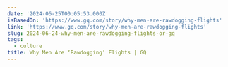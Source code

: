 ```yaml
---
date: '2024-06-25T00:05:53.000Z'
isBasedOn: 'https://www.gq.com/story/why-men-are-rawdogging-flights'
link: 'https://www.gq.com/story/why-men-are-rawdogging-flights'
slug: 2024-06-24-why-men-are-rawdogging-flights-or-gq
tags:
  - culture
title: Why Men Are ‘Rawdogging’ Flights | GQ
---
```

 
